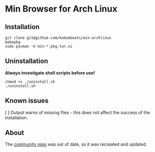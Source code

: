 # Min Browser for Arch Linux

## Installation
```
git clone git@github.com/kodumbeats/min-archlinux
makepkg
sudo pacman -U min-*.pkg.tar.xz
```
## Uninstallation
**Always investigate shell scripts before use!**
```
chmod +x ./uninstall.sh
./uninstall.sh
```

## Known issues
[ ] Output warns of missing files - this does not affect the success of the installation.

## About
The [community repo](https://github.com/archlinux/svntogit-community/blob/packages/min/trunk/PKGBUILD) was out of date, so it was recreated and updated.
